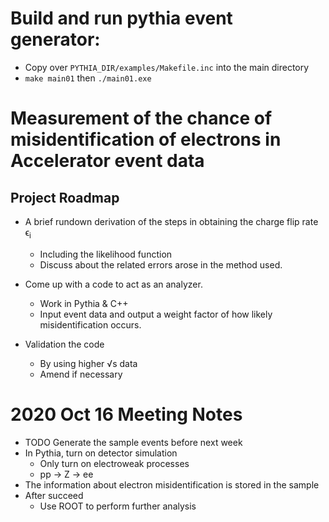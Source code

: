 # Build and run pythia event generator:
- Copy over `PYTHIA_DIR/examples/Makefile.inc` into the main directory
- `make main01` then `./main01.exe`

# Measurement of the chance of misidentification of electrons in Accelerator event data
## Project Roadmap

- A brief rundown derivation of the steps in obtaining the charge flip rate ϵ<sub>i</sub>
  - Including the likelihood function 
  - Discuss about the related errors arose in the method used.

- Come up with a code to act as an analyzer.
  -	Work in Pythia & C++
  -	Input event data and output a weight factor of how likely misidentification occurs.

- Validation the code
  -	By using higher √s data
  -	Amend if necessary

# 2020 Oct 16 Meeting Notes
- TODO Generate the sample events before next week
- In Pythia, turn on detector simulation
  - Only turn on electroweak processes
  - pp -> Z -> ee
- The information about electron misidentification is stored in the sample
- After succeed
  - Use ROOT to perform further analysis
